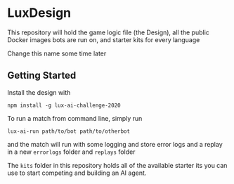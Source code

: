 # LuxDesign

This repository will hold the game logic file (the Design), all the public Docker images bots are run on, and starter kits for every language

Change this name some time later

## Getting Started

Install the design with

```
npm install -g lux-ai-challenge-2020
```

To run a match from command line, simply run

```
lux-ai-run path/to/bot path/to/otherbot
```

and the match will run with some logging and store error logs and a replay in a new `errorlogs` folder and `replays` folder

The `kits` folder in this repository holds all of the available starter its you can use to start competing and building an AI agent.

